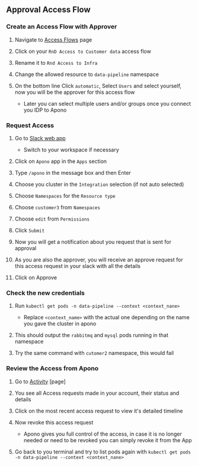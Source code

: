 ## Approval Access Flow

### Create an Access Flow with Approver 

1. Navigate to [Access Flows](https://app.apono.io/access-flows) page

2. Click on your `RnD Access to Customer data` access flow

3. Rename it to `Rnd Access to Infra`

4. Change the allowed resource to `data-pipeline` namespace

5. On the bottom line Click `automatic`, Select `Users` and select yourself, now you will be the approver for this access flow

   * Later you can select multiple users and/or groups once you connect you IDP to Apono

### Request Access

1. Go to [Slack web app](https://slack.com/)

   * Switch to your workspace if necessary

2. Click on `Apono` app in the `Apps` section

3. Type `/apono` in the message box and then Enter

4. Choose you cluster in the `Integration` selection (if not auto selected)

5. Choose `Namespaces` for the `Resource type`

6. Choose `customer3` from `Namespaces`

7. Choose `edit` from `Permissions`

8. Click `Submit`

9. Now you will get a notification about you request that is sent for approval

10. As you are also the approver, you will receive an approve request for this access request in your slack with all the details

11. Click on Approve

### Check the new credentials

1. Run `kubectl get pods -n data-pipeline --context <context_nane>`

   * Replace `<context_name>` with the actual one depending on the name you gave the cluster in apono

2. This should output the `rabbitmq` and `mysql` pods running in that namespace

3. Try the same command with `cutomer2` namespace, this would fail

### Review the Access from Apono

1. Go to [Activity](https://app.apono.io/activity) [page]

2. You see all Access requests made in your account, their status and details

3. Click on the most recent access request to view it's detailed timeline

4. Now revoke this access request

   * Apono gives you full control of the access, in case it is no longer needed or need to be revoked you can simply revoke it from the App

5. Go back to you terminal and try to list pods again with `kubectl get pods -n data-pipeline --context <context_nane>`


